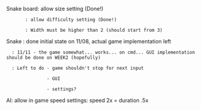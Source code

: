 Snake board: allow size setting (Done!)

           : allow difficulty setting (Done!)
           
           : Width must be higher than 2 (should start from 3)
           
Snake : done initial state on 11/08, actual game implementation left

      : 11/11 - the game somewhat... works... on cmd... GUI implementation should be done on WEEK2 (hopefully)
      
      : Left to do - game shouldn't stop for next input
      
                   - GUI
                   
                   - settings?

AI: allow in game speed settings: speed 2x = duration .5x
